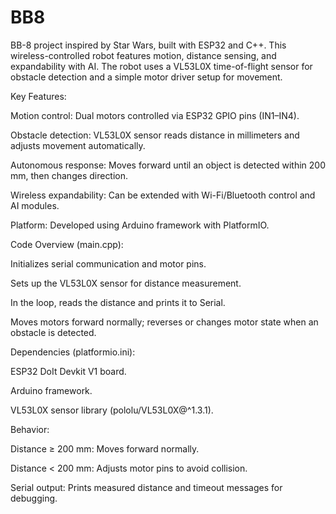 # BB8
BB-8 project inspired by Star Wars, built with ESP32 and C++. This wireless-controlled robot features motion, distance sensing, and expandability with AI. The robot uses a VL53L0X time-of-flight sensor for obstacle detection and a simple motor driver setup for movement.

Key Features:

Motion control: Dual motors controlled via ESP32 GPIO pins (IN1–IN4).

Obstacle detection: VL53L0X sensor reads distance in millimeters and adjusts movement automatically.

Autonomous response: Moves forward until an object is detected within 200 mm, then changes direction.

Wireless expandability: Can be extended with Wi-Fi/Bluetooth control and AI modules.

Platform: Developed using Arduino framework with PlatformIO.

Code Overview (main.cpp):

Initializes serial communication and motor pins.

Sets up the VL53L0X sensor for distance measurement.

In the loop, reads the distance and prints it to Serial.

Moves motors forward normally; reverses or changes motor state when an obstacle is detected.

Dependencies (platformio.ini):

ESP32 DoIt Devkit V1 board.

Arduino framework.

VL53L0X sensor library (pololu/VL53L0X@^1.3.1).

Behavior:

Distance ≥ 200 mm: Moves forward normally.

Distance < 200 mm: Adjusts motor pins to avoid collision.

Serial output: Prints measured distance and timeout messages for debugging.
